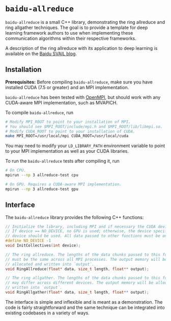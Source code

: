 # `baidu-allreduce`

`baidu-allreduce` is a small C++ library, demonstrating the ring allreduce and
ring allgather techniques. The goal is to provide a template for deep learning
framework authors to use when implementing these communication algorithms
within their respective frameworks.

A description of the ring allreduce with its application to deep learning is
available on the [Baidu SVAIL blog](http://research.baidu.com/bringing-hpc-techniques-deep-learning/).

## Installation

**Prerequisites:** Before compiling `baidu-allreduce`, make sure you have
installed CUDA (7.5 or greater) and an MPI implementation.

`baidu-allreduce` has been tested with [OpenMPI](https://www.open-mpi.org/),
but should work with any CUDA-aware MPI implementation, such as MVAPICH.

To compile `baidu-allreduce`, run

```bash
# Modify MPI_ROOT to point to your installation of MPI.
# You should see $MPI_ROOT/include/mpi.h and $MPI_ROOT/lib/libmpi.so.
# Modify CUDA_ROOT to point to your installation of CUDA.
make MPI_ROOT=/usr/local/mpi CUDA_ROOT=/usr/local/cuda
```

You may need to modify your `LD_LIBRARY_PATH` environment variable to point to
your MPI implementation as well as your CUDA libraries.

To run the `baidu-allreduce` tests after compiling it, run
```bash
# On CPU.
mpirun --np 3 allreduce-test cpu

# On GPU. Requires a CUDA-aware MPI implementation.
mpirun --np 3 allreduce-test gpu
```

## Interface

The `baidu-allreduce` library provides the following C++ functions:

```c++
// Initialize the library, including MPI and if necessary the CUDA device.
// If device == NO_DEVICE, no GPU is used; otherwise, the device specifies which CUDA
// device should be used. All data passed to other functions must be on that device.
#define NO_DEVICE -1
void InitCollectives(int device);

// The ring allreduce. The lengths of the data chunks passed to this function
// must be the same across all MPI processes. The output memory will be
// allocated and written into `output`.
void RingAllreduce(float* data, size_t length, float** output);

// The ring allgather. The lengths of the data chunks passed to this function
// may differ across different devices. The output memory will be allocated and
// written into `output`.
void RingAllgather(float* data, size_t length, float** output);
```

The interface is simple and inflexible and is meant as a demonstration. The
code is fairly straightforward and the same technique can be integrated into
existing codebases in a variety of ways.
